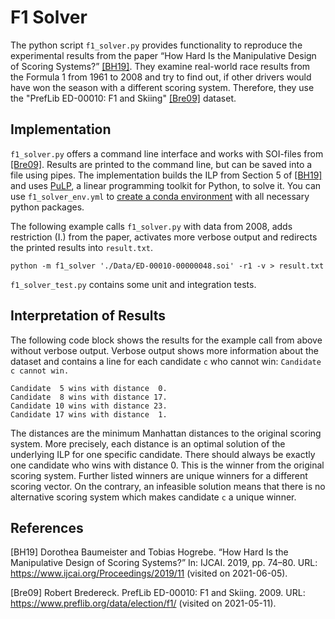# F1 Solver

The python script `f1_solver.py` provides functionality to reproduce the experimental results from the paper “How Hard Is the Manipulative Design of Scoring Systems?” [[BH19]](#BH19).
They examine real-world race results from the Formula 1 from 1961 to 2008 and try to find out, if other drivers would have won the season with a different scoring system.
Therefore, they use the "PrefLib ED-00010: F1 and Skiing" [[Bre09]](#Bre09) dataset.

## Implementation

`f1_solver.py` offers a command line interface and works with SOI-files from [[Bre09]](#Bre09).
Results are printed to the command line, but can be saved into a file using pipes.
The implementation builds the ILP from Section 5 of [[BH19]](#BH19) and uses [PuLP](http://coin-or.github.io/pulp/), a linear programming toolkit for Python, to solve it.
You can use `f1_solver_env.yml` to [create a conda environment](https://docs.conda.io/projects/conda/en/latest/user-guide/tasks/manage-environments.html#creating-an-environment-from-an-environment-yml-file) with all necessary python packages.

The following example calls `f1_solver.py` with data from 2008, adds restriction (I.) from the paper, activates more verbose output and redirects the printed results into `result.txt`.

```
python -m f1_solver './Data/ED-00010-00000048.soi' -r1 -v > result.txt
```

`f1_solver_test.py` contains some unit and integration tests.

## Interpretation of Results

The following code block shows the results for the example call from above without verbose output.
Verbose output shows more information about the dataset and contains a line for each candidate `c` who cannot win: `Candidate c cannot win.`

```
Candidate  5 wins with distance  0.
Candidate  8 wins with distance 17.
Candidate 10 wins with distance 23.
Candidate 17 wins with distance  1.
```

The distances are the minimum Manhattan distances to the original scoring system.
More precisely, each distance is an optimal solution of the underlying ILP for one specific candidate.
There should always be exactly one candidate who wins with distance 0.
This is the winner from the original scoring system.
Further listed winners are unique winners for a different scoring vector.
On the contrary, an infeasible solution means that there is no alternative scoring system which makes candidate `c` a unique winner.

## References

<a id="BH19">[BH19]</a>
Dorothea Baumeister and Tobias Hogrebe.
“How Hard Is the Manipulative Design of Scoring Systems?”
In: IJCAI. 2019, pp. 74–80.
URL: https://www.ijcai.org/Proceedings/2019/11 (visited on 2021-06-05).

<a id="Bre09">[Bre09]</a>
Robert Bredereck.
PrefLib ED-00010: F1 and Skiing. 2009.
URL: https://www.preflib.org/data/election/f1/ (visited on 2021-05-11).
